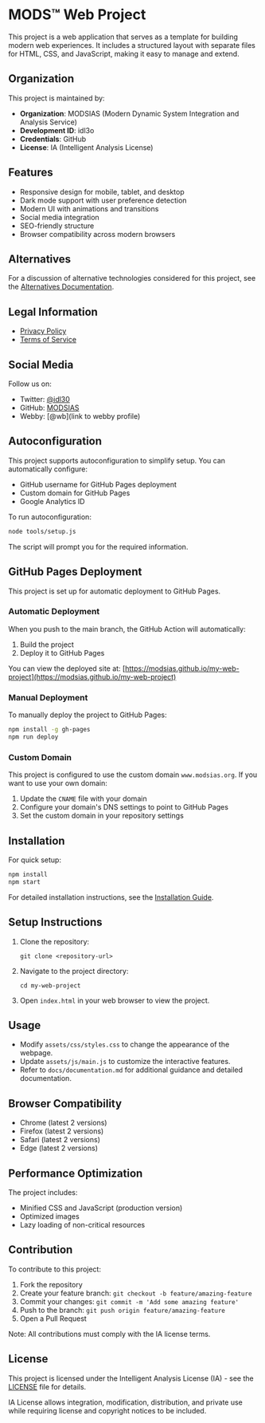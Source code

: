 # MODS™ Web Project

This project is a web application that serves as a template for building modern web experiences. It includes a structured layout with separate files for HTML, CSS, and JavaScript, making it easy to manage and extend.

## Organization

This project is maintained by:
- **Organization**: MODSIAS (Modern Dynamic System Integration and Analysis Service)
- **Development ID**: idl3o
- **Credentials**: GitHub
- **License**: IA (Intelligent Analysis License)

## Features
- Responsive design for mobile, tablet, and desktop
- Dark mode support with user preference detection
- Modern UI with animations and transitions
- Social media integration
- SEO-friendly structure
- Browser compatibility across modern browsers

## Alternatives

For a discussion of alternative technologies considered for this project, see the [Alternatives Documentation](docs/alternatives.md).

## Legal Information

- [Privacy Policy](privacy.html)
- [Terms of Service](terms.html)

## Social Media

Follow us on:
- Twitter: [@idl30](https://twitter.com/idl30)
- GitHub: [MODSIAS](https://github.com/modsias)
- Webby: [@wb](link to webby profile)

## Autoconfiguration

This project supports autoconfiguration to simplify setup. You can automatically configure:
- GitHub username for GitHub Pages deployment
- Custom domain for GitHub Pages
- Google Analytics ID

To run autoconfiguration:

```bash
node tools/setup.js
```

The script will prompt you for the required information.

## GitHub Pages Deployment

This project is set up for automatic deployment to GitHub Pages.

### Automatic Deployment

When you push to the main branch, the GitHub Action will automatically:
1. Build the project
2. Deploy it to GitHub Pages

You can view the deployed site at: [https://modsias.github.io/my-web-project](https://modsias.github.io/my-web-project)

### Manual Deployment

To manually deploy the project to GitHub Pages:

```bash
npm install -g gh-pages
npm run deploy
```

### Custom Domain

This project is configured to use the custom domain `www.modsias.org`. If you want to use your own domain:

1. Update the `CNAME` file with your domain
2. Configure your domain's DNS settings to point to GitHub Pages
3. Set the custom domain in your repository settings

## Installation

For quick setup:

```bash
npm install
npm start
```

For detailed installation instructions, see the [Installation Guide](INSTALL.md).

## Setup Instructions
1. Clone the repository:
   ```
   git clone <repository-url>
   ```

2. Navigate to the project directory:
   ```
   cd my-web-project
   ```

3. Open `index.html` in your web browser to view the project.

## Usage
- Modify `assets/css/styles.css` to change the appearance of the webpage.
- Update `assets/js/main.js` to customize the interactive features.
- Refer to `docs/documentation.md` for additional guidance and detailed documentation.

## Browser Compatibility
- Chrome (latest 2 versions)
- Firefox (latest 2 versions)
- Safari (latest 2 versions)
- Edge (latest 2 versions)

## Performance Optimization
The project includes:
- Minified CSS and JavaScript (production version)
- Optimized images
- Lazy loading of non-critical resources

## Contribution
To contribute to this project:

1. Fork the repository
2. Create your feature branch: `git checkout -b feature/amazing-feature`
3. Commit your changes: `git commit -m 'Add some amazing feature'`
4. Push to the branch: `git push origin feature/amazing-feature`
5. Open a Pull Request

Note: All contributions must comply with the IA license terms.

## License
This project is licensed under the Intelligent Analysis License (IA) - see the [LICENSE](LICENSE) file for details.

IA License allows integration, modification, distribution, and private use while requiring license and copyright notices to be included.